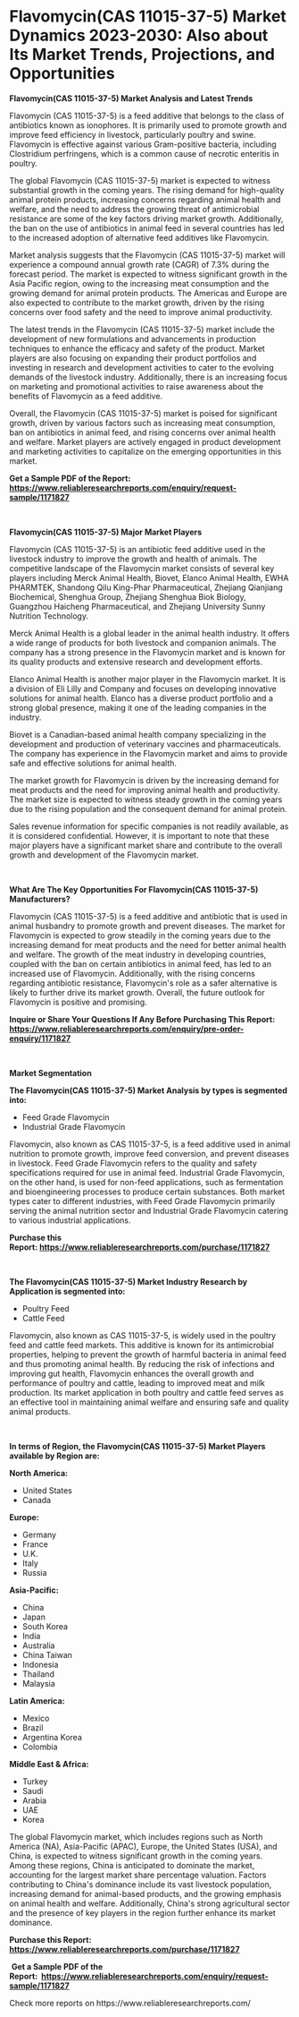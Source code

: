 <p><h1>Flavomycin(CAS 11015-37-5) Market Dynamics 2023-2030: Also about Its Market Trends, Projections, and Opportunities</h1></p><p><strong>Flavomycin(CAS 11015-37-5) Market Analysis and Latest Trends</strong></p>
<p><p>Flavomycin (CAS 11015-37-5) is a feed additive that belongs to the class of antibiotics known as ionophores. It is primarily used to promote growth and improve feed efficiency in livestock, particularly poultry and swine. Flavomycin is effective against various Gram-positive bacteria, including Clostridium perfringens, which is a common cause of necrotic enteritis in poultry.</p><p>The global Flavomycin (CAS 11015-37-5) market is expected to witness substantial growth in the coming years. The rising demand for high-quality animal protein products, increasing concerns regarding animal health and welfare, and the need to address the growing threat of antimicrobial resistance are some of the key factors driving market growth. Additionally, the ban on the use of antibiotics in animal feed in several countries has led to the increased adoption of alternative feed additives like Flavomycin.</p><p>Market analysis suggests that the Flavomycin (CAS 11015-37-5) market will experience a compound annual growth rate (CAGR) of 7.3% during the forecast period. The market is expected to witness significant growth in the Asia Pacific region, owing to the increasing meat consumption and the growing demand for animal protein products. The Americas and Europe are also expected to contribute to the market growth, driven by the rising concerns over food safety and the need to improve animal productivity.</p><p>The latest trends in the Flavomycin (CAS 11015-37-5) market include the development of new formulations and advancements in production techniques to enhance the efficacy and safety of the product. Market players are also focusing on expanding their product portfolios and investing in research and development activities to cater to the evolving demands of the livestock industry. Additionally, there is an increasing focus on marketing and promotional activities to raise awareness about the benefits of Flavomycin as a feed additive.</p><p>Overall, the Flavomycin (CAS 11015-37-5) market is poised for significant growth, driven by various factors such as increasing meat consumption, ban on antibiotics in animal feed, and rising concerns over animal health and welfare. Market players are actively engaged in product development and marketing activities to capitalize on the emerging opportunities in this market.</p></p>
<p><strong>Get a Sample PDF of the Report:&nbsp; <a href="https://www.reliableresearchreports.com/enquiry/request-sample/1171827">https://www.reliableresearchreports.com/enquiry/request-sample/1171827</a></strong></p>
<p>&nbsp;</p>
<p><strong>Flavomycin(CAS 11015-37-5) Major Market Players</strong></p>
<p><p>Flavomycin (CAS 11015-37-5) is an antibiotic feed additive used in the livestock industry to improve the growth and health of animals. The competitive landscape of the Flavomycin market consists of several key players including Merck Animal Health, Biovet, Elanco Animal Health, EWHA PHARMTEK, Shandong Qilu King-Phar Pharmaceutical, Zhejiang Qianjiang Biochemical, Shenghua Group, Zhejiang Shenghua Biok Biology, Guangzhou Haicheng Pharmaceutical, and Zhejiang University Sunny Nutrition Technology.</p><p>Merck Animal Health is a global leader in the animal health industry. It offers a wide range of products for both livestock and companion animals. The company has a strong presence in the Flavomycin market and is known for its quality products and extensive research and development efforts.</p><p>Elanco Animal Health is another major player in the Flavomycin market. It is a division of Eli Lilly and Company and focuses on developing innovative solutions for animal health. Elanco has a diverse product portfolio and a strong global presence, making it one of the leading companies in the industry.</p><p>Biovet is a Canadian-based animal health company specializing in the development and production of veterinary vaccines and pharmaceuticals. The company has experience in the Flavomycin market and aims to provide safe and effective solutions for animal health.</p><p>The market growth for Flavomycin is driven by the increasing demand for meat products and the need for improving animal health and productivity. The market size is expected to witness steady growth in the coming years due to the rising population and the consequent demand for animal protein.</p><p>Sales revenue information for specific companies is not readily available, as it is considered confidential. However, it is important to note that these major players have a significant market share and contribute to the overall growth and development of the Flavomycin market.</p></p>
<p>&nbsp;</p>
<p><strong>What Are The Key Opportunities For Flavomycin(CAS 11015-37-5) Manufacturers?</strong></p>
<p><p>Flavomycin (CAS 11015-37-5) is a feed additive and antibiotic that is used in animal husbandry to promote growth and prevent diseases. The market for Flavomycin is expected to grow steadily in the coming years due to the increasing demand for meat products and the need for better animal health and welfare. The growth of the meat industry in developing countries, coupled with the ban on certain antibiotics in animal feed, has led to an increased use of Flavomycin. Additionally, with the rising concerns regarding antibiotic resistance, Flavomycin's role as a safer alternative is likely to further drive its market growth. Overall, the future outlook for Flavomycin is positive and promising.</p></p>
<p><strong>Inquire or Share Your Questions If Any Before Purchasing This Report: <a href="https://www.reliableresearchreports.com/enquiry/pre-order-enquiry/1171827">https://www.reliableresearchreports.com/enquiry/pre-order-enquiry/1171827</a></strong></p>
<p>&nbsp;</p>
<p><strong>Market Segmentation</strong></p>
<p><strong>The Flavomycin(CAS 11015-37-5) Market Analysis by types is segmented into:</strong></p>
<p><ul><li>Feed Grade Flavomycin</li><li>Industrial Grade Flavomycin</li></ul></p>
<p><p>Flavomycin, also known as CAS 11015-37-5, is a feed additive used in animal nutrition to promote growth, improve feed conversion, and prevent diseases in livestock. Feed Grade Flavomycin refers to the quality and safety specifications required for use in animal feed. Industrial Grade Flavomycin, on the other hand, is used for non-feed applications, such as fermentation and bioengineering processes to produce certain substances. Both market types cater to different industries, with Feed Grade Flavomycin primarily serving the animal nutrition sector and Industrial Grade Flavomycin catering to various industrial applications.</p></p>
<p><strong>Purchase this Report:&nbsp;<a href="https://www.reliableresearchreports.com/purchase/1171827">https://www.reliableresearchreports.com/purchase/1171827</a></strong></p>
<p>&nbsp;</p>
<p><strong>The Flavomycin(CAS 11015-37-5) Market Industry Research by Application is segmented into:</strong></p>
<p><ul><li>Poultry Feed</li><li>Cattle Feed</li></ul></p>
<p><p>Flavomycin, also known as CAS 11015-37-5, is widely used in the poultry feed and cattle feed markets. This additive is known for its antimicrobial properties, helping to prevent the growth of harmful bacteria in animal feed and thus promoting animal health. By reducing the risk of infections and improving gut health, Flavomycin enhances the overall growth and performance of poultry and cattle, leading to improved meat and milk production. Its market application in both poultry and cattle feed serves as an effective tool in maintaining animal welfare and ensuring safe and quality animal products.</p></p>
<p>&nbsp;</p>
<p><strong>In terms of Region, the Flavomycin(CAS 11015-37-5) Market Players available by Region are:</strong></p>
<p>
    <p> <strong> North America: </strong>
        <ul>
            <li>United States</li>
            <li>Canada</li>
        </ul>
        </p> 
    <p> <strong> Europe: </strong>
        <ul>
            <li>Germany</li>
            <li>France</li>
            <li>U.K.</li>
            <li>Italy</li>
            <li>Russia</li>
        </ul>
        </p> 
    <p> <strong> Asia-Pacific: </strong>
        <ul>
            <li>China</li>
            <li>Japan</li>
            <li>South Korea</li>
            <li>India</li>
            <li>Australia</li>
            <li>China Taiwan</li>
            <li>Indonesia</li>
            <li>Thailand</li>
            <li>Malaysia</li>
        </ul>
        </p> 
    <p> <strong> Latin America: </strong>
        <ul>
            <li>Mexico</li>
            <li>Brazil</li>
            <li>Argentina Korea</li>
            <li>Colombia</li>
        </ul>
        </p> 
    <p> <strong> Middle East & Africa: </strong>
        <ul>
            <li>Turkey</li>
            <li>Saudi</li>
            <li>Arabia</li>
            <li>UAE</li>
            <li>Korea</li>
        </ul>
    </p>
    </p>
<p><p>The global Flavomycin market, which includes regions such as North America (NA), Asia-Pacific (APAC), Europe, the United States (USA), and China, is expected to witness significant growth in the coming years. Among these regions, China is anticipated to dominate the market, accounting for the largest market share percentage valuation. Factors contributing to China's dominance include its vast livestock population, increasing demand for animal-based products, and the growing emphasis on animal health and welfare. Additionally, China's strong agricultural sector and the presence of key players in the region further enhance its market dominance.</p></p>
<p><strong>Purchase this Report: <a href="https://www.reliableresearchreports.com/purchase/1171827">https://www.reliableresearchreports.com/purchase/1171827</a></strong></p>
<p>&nbsp;<strong>Get a Sample PDF of the Report:&nbsp;&nbsp;<a href="https://www.reliableresearchreports.com/enquiry/request-sample/1171827">https://www.reliableresearchreports.com/enquiry/request-sample/1171827</a></strong></p>
<p><strong></strong></p>
<p>Check more reports on https://www.reliableresearchreports.com/</p>